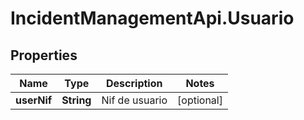 # IncidentManagementApi.Usuario

## Properties
Name | Type | Description | Notes
------------ | ------------- | ------------- | -------------
**userNif** | **String** | Nif de usuario | [optional] 
